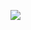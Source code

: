 ![](https://bat.bing.com/action/0?ti=56018282&Ver=2&mid=01d5cebe-ffd7-4de6-83ce-c38a47d3b897&sid=201ffde0635411ee902411d77b750559&vid=20202bf0635411ee9ac03f2e618b0b9f&vids=0&msclkid=N&pi=0&lg=en-US&sw=800&sh=600&sc=24&nwd=1&tl=Shortform%20%7C%20Antifragile&p=https%3A%2F%2Fwww.shortform.com%2Fapp%2Fbook%2Fantifragile%2Fexercise-think-about-tinkering&r=&lt=494&evt=pageLoad&sv=1&rn=46166)
